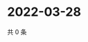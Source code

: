 # 2022-03-28

共 0 条

<!-- BEGIN WEIBO -->
<!-- 最后更新时间 Mon Mar 28 2022 15:15:25 GMT+0800 (China Standard Time) -->

<!-- END WEIBO -->
